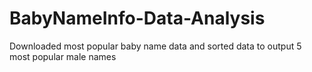 # BabyNameInfo-Data-Analysis
Downloaded most popular baby name data and sorted data to output 5 most popular male names
